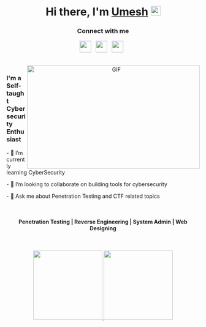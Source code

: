 <div align="center">
   <h1>Hi there, I'm <a href="https://geekapt.github.io/">Umesh</a> <img src="https://media.giphy.com/media/hvRJCLFzcasrR4ia7z/giphy.gif" width="25px"> </h1>
   
   
   <h3>Connect with me</h3> 
</div>

<p align='center'>
   <a href="https://www.linkedin.com/in/umesh-bhuyan/"><img height="30" src="LI-In-Bug.png" ></a>&nbsp;&nbsp;
   <a href="https://www.hackthebox.eu/profile/197388"><img height="30" src="https://github.com/geekapt/geekapt/blob/master/HTB.png"></a>&nbsp;&nbsp;
   <a href="https://tryhackme.com/p/superhuman"><img height="30" src="https://github.com/geekapt/geekapt/blob/master/THMlogo.png"></a>&nbsp;&nbsp;
</p>
<p align="center">
<br />
<img align="right" height="270px" width="450px" alt="GIF" src="http://studiopixel.in/wp-content/uploads/2017/11/senior-front-end-developer-openings-1.gif" />
<p align="center">
  <h3> I'm a Self-taught Cybersecurity Enthusiast</h3>
</p>
<p>- 🌱 I’m currently learning CyberSecurity </p>
<p>- 👯 I’m looking to collaborate on building tools for cybersecurity</p>
<p>- 💬 Ask me about Penetration Testing and CTF related topics</p>
</br>
   <div align="center">
  <h4>Penetration Testing | Reverse Engineering | System Admin | Web Designing </h4>
</div>
</br>

<div align="center" >
   <p align="center">
<a href="https://github.com/geekapt">
  <img height="180em" src="https://github-readme-stats.vercel.app/api?username=geekapt&theme=dracula&show_icons=true&include_all_commits=true&count_private=true" />
  <img height="180em" src="https://github-readme-stats.vercel.app/api/top-langs/?username=geekapt&theme=dracula&layout=compact" />
</a>
</p>
</div>

